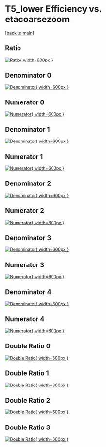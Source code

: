 # T5_lower Efficiency vs. etacoarsezoom

[[back to main](./)]



## Ratio

[![Ratio](../mtv/var/T5_lower_vtr_321_-1_eff_etacoarsezoom.png){ width=600px }](../mtv/var/T5_lower_vtr_321_-1_eff_etacoarsezoom.pdf)

## Denominator 0

[![Denominator](../mtv/den/T5_lower_vtr_321_-1_eff_etacoarsezoom_den0.png){ width=600px }](../mtv/den/T5_lower_vtr_321_-1_eff_etacoarsezoom_den0.pdf)

## Numerator 0

[![Numerator](../mtv/num/T5_lower_vtr_321_-1_eff_etacoarsezoom_num0.png){ width=600px }](../mtv/num/T5_lower_vtr_321_-1_eff_etacoarsezoom_num0.pdf)

## Denominator 1

[![Denominator](../mtv/den/T5_lower_vtr_321_-1_eff_etacoarsezoom_den1.png){ width=600px }](../mtv/den/T5_lower_vtr_321_-1_eff_etacoarsezoom_den1.pdf)

## Numerator 1

[![Numerator](../mtv/num/T5_lower_vtr_321_-1_eff_etacoarsezoom_num1.png){ width=600px }](../mtv/num/T5_lower_vtr_321_-1_eff_etacoarsezoom_num1.pdf)

## Denominator 2

[![Denominator](../mtv/den/T5_lower_vtr_321_-1_eff_etacoarsezoom_den2.png){ width=600px }](../mtv/den/T5_lower_vtr_321_-1_eff_etacoarsezoom_den2.pdf)

## Numerator 2

[![Numerator](../mtv/num/T5_lower_vtr_321_-1_eff_etacoarsezoom_num2.png){ width=600px }](../mtv/num/T5_lower_vtr_321_-1_eff_etacoarsezoom_num2.pdf)

## Denominator 3

[![Denominator](../mtv/den/T5_lower_vtr_321_-1_eff_etacoarsezoom_den3.png){ width=600px }](../mtv/den/T5_lower_vtr_321_-1_eff_etacoarsezoom_den3.pdf)

## Numerator 3

[![Numerator](../mtv/num/T5_lower_vtr_321_-1_eff_etacoarsezoom_num3.png){ width=600px }](../mtv/num/T5_lower_vtr_321_-1_eff_etacoarsezoom_num3.pdf)

## Denominator 4

[![Denominator](../mtv/den/T5_lower_vtr_321_-1_eff_etacoarsezoom_den4.png){ width=600px }](../mtv/den/T5_lower_vtr_321_-1_eff_etacoarsezoom_den4.pdf)

## Numerator 4

[![Numerator](../mtv/num/T5_lower_vtr_321_-1_eff_etacoarsezoom_num4.png){ width=600px }](../mtv/num/T5_lower_vtr_321_-1_eff_etacoarsezoom_num4.pdf)

## Double Ratio 0

[![Double Ratio](../mtv/ratio/T5_lower_vtr_321_-1_eff_etacoarsezoom_ratio0.png){ width=600px }](../mtv/ratio/T5_lower_vtr_321_-1_eff_etacoarsezoom_ratio0.pdf)

## Double Ratio 1

[![Double Ratio](../mtv/ratio/T5_lower_vtr_321_-1_eff_etacoarsezoom_ratio1.png){ width=600px }](../mtv/ratio/T5_lower_vtr_321_-1_eff_etacoarsezoom_ratio1.pdf)

## Double Ratio 2

[![Double Ratio](../mtv/ratio/T5_lower_vtr_321_-1_eff_etacoarsezoom_ratio2.png){ width=600px }](../mtv/ratio/T5_lower_vtr_321_-1_eff_etacoarsezoom_ratio2.pdf)

## Double Ratio 3

[![Double Ratio](../mtv/ratio/T5_lower_vtr_321_-1_eff_etacoarsezoom_ratio3.png){ width=600px }](../mtv/ratio/T5_lower_vtr_321_-1_eff_etacoarsezoom_ratio3.pdf)

